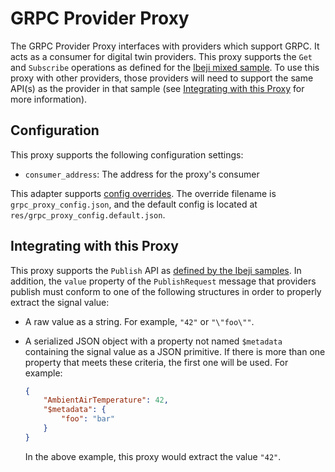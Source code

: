 # GRPC Provider Proxy

The GRPC Provider Proxy interfaces with providers which support GRPC. It acts as a consumer for digital twin providers. This proxy supports the `Get` and `Subscribe` operations as defined for the [Ibeji mixed sample](https://github.com/eclipse-ibeji/ibeji/tree/main/samples/mixed). To use this proxy with other providers, those providers will need to support the same API(s) as the provider in that sample (see [Integrating with this Proxy](#integrating-with-this-proxy) for more information).

## Configuration

This proxy supports the following configuration settings:

- `consumer_address`: The address for the proxy's consumer

This adapter supports [config overrides](../../../docs/config-overrides.md). The override filename is `grpc_proxy_config.json`, and the default config is located at `res/grpc_proxy_config.default.json`.

## Integrating with this Proxy

This proxy supports the `Publish` API as [defined by the Ibeji samples](https://github.com/eclipse-ibeji/ibeji/blob/main/samples/interfaces/sample_grpc/v1/digital_twin_consumer.proto). In addition, the `value` property of the `PublishRequest` message that providers publish must conform to one of the following structures in order to properly extract the signal value:

- A raw value as a string. For example, `"42"` or `"\"foo\""`.
<!--alex ignore primitive-->
- A serialized JSON object with a property not named `$metadata` containing the signal value as a JSON primitive. If there is more than one property that meets these criteria, the first one will be used. For example:

    ```json
    {
        "AmbientAirTemperature": 42,
        "$metadata": {
            "foo": "bar"
        }
    }
    ```

    In the above example, this proxy would extract the value `"42"`.
